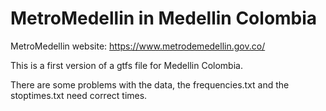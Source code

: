 # MetroMedellin in Medellin Colombia
MetroMedellin website: https://www.metrodemedellin.gov.co/

This is a first version of a gtfs file for Medellin Colombia.

There are some problems with the data, the frequencies.txt and the stoptimes.txt need correct times. 
